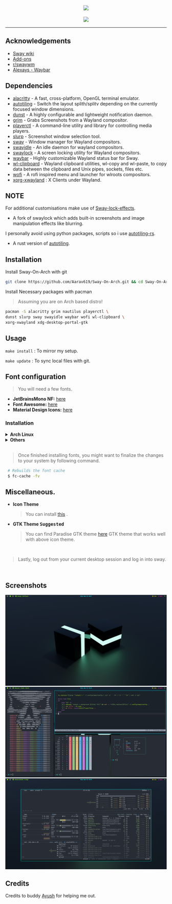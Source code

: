 
<div align="center">
  <img src="/../screenshots/head.png">
</div>

<br>

<div align="center">
  <img src="/../screenshots/neofetch.jpg">
</div>

<hr>

## Acknowledgements

 - [Sway wiki](https://github.com/swaywm/sway/wiki)
 - [Add-ons](https://github-wiki-see.page/m/swaywm/sway/wiki/Useful-add-ons-for-sway)
 - [r/swaywm](https://www.reddit.com/r/swaywm/)
 - [Alexays - Waybar](https://github.com/Alexays/Waybar/wiki/Examples)



## Dependencies


  - [alacritty](https://github.com/alacritty/alacritty) - A fast, cross-platform, OpenGL terminal emulator.
  - [autotiling](https://github.com/nwg-piotr/autotiling) - Switch the layout splith/splitv depending on the currently focused window dimensions.
  - [dunst](https://github.com/dunst-project/dunst) - A highly configurable and lightweight notification daemon.
  - [grim](https://github.com/emersion/grim) - Grabs Screenshots from a Wayland compositor.
  - [playerctl](https://github.com/altdesktop/playerctl) - A command-line utility and library for controlling media players.
  - [slurp](https://github.com/emersion/slurp) - Screenshot window selection tool.
  - [sway](https://github.com/swaywm/sway) - Window manager for Wayland compositors.
  - [swayidle](https://github.com/swaywm/swayidle) - An idle daemon for wayland compositors.
  - [swaylock](https://github.com/swaywm/swaylock) - A screen locking utility for Wayland compositors.
  - [waybar](https://github.com/Alexays/Waybar) - Highly customizable Wayland status bar for Sway.
  - [wl-clipboard](https://github.com/bugaevc/wl-clipboard) - Wayland clipboard utilities, wl-copy and wl-paste, to copy data between the clipboard and Unix pipes, sockets, files etc.
  - [wofi](https://hg.sr.ht/~scoopta/wofi) - A rofi inspired menu and launcher for wlroots compositors.
  - [xorg-xwayland](https://wayland.freedesktop.org/xserver.html#heading_toc_j_0) : X Clients under Wayland.

## NOTE

For additional customisations make use of [Sway-lock-effects](https://github.com/mortie/swaylock-effects).
- A fork of swaylock which adds built-in screenshots and image manipulation effects like blurring.

I personally avoid using python packages, scripts so i use [autotiling-rs](https://github.com/ammgws/autotiling-rs?files=1).
-  A rust version of [autotiling](https://github.com/nwg-piotr/autotiling).


## Installation

Install Sway-On-Arch with git

```bash
git clone https://github.com/Aarav619/Sway-On-Arch.git && cd Sway-On-Arch
```

Install Necessary packages with pacman

> Assuming you are on Arch based distro!
```bash
pacman -S alacritty grim nautilus playerctl \ 
dunst slurp sway swayidle waybar wofi wl-clipboard \ 
xorg-xwayland xdg-desktop-portal-gtk
```
## Usage

```make install``` : To mirror my setup.

```make update```  : To sync local files with git.


## Font configuration
> You will need a few fonts.

   - **JetBrainsMono NF:** [here](https://github.com/ryanoasis/nerd-fonts)
   - **Font Awesome:** [here](https://fontawesome.com/download)
   - **Material Design Icons:** [here](https://fonts.google.com/icons?selected=Material+Icons)

### Installation
<details close>
  <summary><strong>Arch Linux</strong></summary>
  <br>
   
  > Assuming your **AUR Helper** is [yay](https://github.com/Jguer/yay).

   ```bash
    $ yay -S ttf-material-design-icons nerd-fonts-jetbrains-mono nerd-fonts-jetbrains-mono
   ```
</details>


<details close>
  <summary><strong>Others</strong></summary>
  <br>
  How would i know?  
   
</details>

<br>

   > Once finished installing fonts, you might want to finalize the changes to your system by following command.

   ```bash
    # Rebuilds the font cache
    $ fc-cache -fv
   ```

## Miscellaneous.
   
   - **Icon Theme**
      > You can install [this](https://github.com/PapirusDevelopmentTeam/papirus-icon-theme) .

   - **GTK Theme <kbd>Suggested</kbd>**
      > You can find Paradise GTK theme [here](https://github.com/Manas140/paradise) GTK theme that works well with above icon theme.


<br>

   > Lastly, log out from your current desktop session and log in into sway.

<br>

## Screenshots

![screenshot1](https://github.com/Aarav619/Sway-On-Arch/blob/screenshots/ss1.png)
![screenshot2](https://github.com/Aarav619/Sway-On-Arch/blob/screenshots/ss2.png)
![screenshot3](https://github.com/Aarav619/Sway-On-Arch/blob/screenshots/ss3.png)


## Credits
Credits to buddy [Ayush](https://github.com/ayush-rathore) for helping me out.
